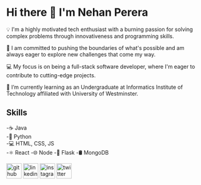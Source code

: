 # Hi there 👋 I'm Nehan Perera

💡 I'm a highly motivated tech enthusiast with a burning passion for solving complex problems through innovativeness and programming skills.

🚀 I am committed to pushing the boundaries of what's possible and am always eager to explore new challenges that come my way.

💻 My focus is on being a full-stack software developer, where I'm eager to contribute to cutting-edge projects.

🌱 I’m currently learning as an Undergraduate at Informatics Institute of Technology affiliated with University of Westminster.

## Skills
-☕ Java <br>
-🐍 Python <br>
-💻 HTML, CSS, JS <br>
-⚛ React
-🌐 Node
-🧪 Flask
-🛢 MongoDB

[<img src='https://cdn.jsdelivr.net/npm/simple-icons@3.0.1/icons/github.svg' alt='github' height='40'>](https://github.com/NehanMP)   [<img src='https://cdn.jsdelivr.net/npm/simple-icons@3.0.1/icons/linkedin.svg' alt='linkedin' height='40'>](https://www.linkedin.com/in/nehan-perera/)   [<img src='https://cdn.jsdelivr.net/npm/simple-icons@3.0.1/icons/instagram.svg' alt='instagram' height='40'>](https://www.instagram.com/nehan_pr/)   [<img src='https://cdn.jsdelivr.net/npm/simple-icons@3.0.1/icons/twitter.svg' alt='twitter' height='40'>](https://twitter.com/Nehan_Pr)  
